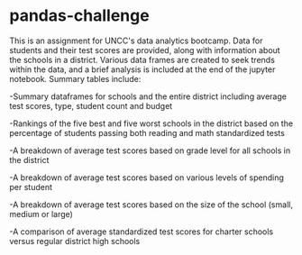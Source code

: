 # pandas-challenge

This is an assignment for UNCC's data analytics bootcamp. Data for students and their test scores are provided, along with information about the schools in a district. Various data frames are created to seek trends within the data, and a brief analysis is included at the end of the jupyter notebook. Summary tables include:

  -Summary dataframes for schools and the entire district including average test scores, type, student count and budget

  -Rankings of the five best and five worst schools in the district based on the percentage of students passing both reading and math standardized tests

  -A breakdown of average test scores based on grade level for all schools in the district

  -A breakdown of average test scores based on various levels of spending per student
  
  -A breakdown of average test scores based on the size of the school (small, medium or large)

  -A comparison of average standardized test scores for charter schools versus regular district high schools
